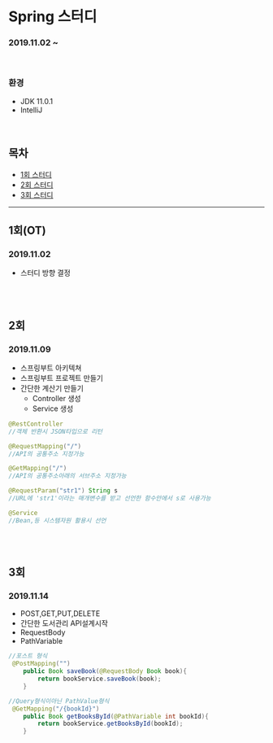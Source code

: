 # Spring 스터디
### 2019.11.02 ~ 

<br>

### 환경 
* JDK 11.0.1
* IntelliJ

<br>

## 목차
* [1회 스터디](#1회)
* [2회 스터디](#2회)
* [3회 스터디](#3회)


***

## 1회(OT)
### 2019.11.02

* 스터디 방향 결정

<br>
<br>

## 2회
### 2019.11.09

* 스프링부트 아키텍쳐
* 스프링부트 프로젝트 만들기
* 간단한 계산기 만들기
    * Controller 생성
    * Service 생성

``` java
@RestController    
//객체 반환시 JSON타입으로 리턴

@RequestMapping("/")
//API의 공통주소 지정가능

@GetMapping("/")
//API의 공통주소아래의 서브주소 지정가능

@RequestParam("str1") String s
//URL에 'str1'이라는 매개변수를 받고 선언한 함수안에서 s로 사용가능 

@Service
//Bean,등 시스템자원 활용시 선언
```


<br>
<br>

## 3회
### 2019.11.14

* POST,GET,PUT,DELETE
* 간단한 도서관리 API설계시작
* RequestBody
* PathVariable

``` java
//포스트 형식
 @PostMapping("")
    public Book saveBook(@RequestBody Book book){
        return bookService.saveBook(book);
    }

//Query형식이아닌 PathValue형식
 @GetMapping("/{bookId}")
    public Book getBooksById(@PathVariable int bookId){
        return bookService.getBooksById(bookId);
    }

```
